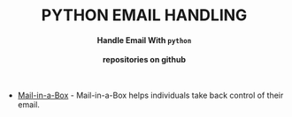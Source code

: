 <h1 align="center">PYTHON EMAIL HANDLING</h1>

<h4 align="center">Handle Email With <code>python</code></h4>

<div align="center">
   <strong>repositories on github</strong>
</div>

<br />
<br />


  - [Mail-in-a-Box](https://github.com/mail-in-a-box/mailinabox#mail-in-a-box) - Mail-in-a-Box helps individuals take back control of their email.


<br />
<br />


